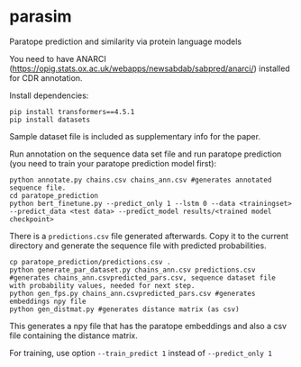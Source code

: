 # parasim
Paratope prediction and similarity via protein language models


You need to have ANARCI (https://opig.stats.ox.ac.uk/webapps/newsabdab/sabpred/anarci/) installed for CDR annotation.

Install dependencies:

```
pip install transformers==4.5.1
pip install datasets
```
Sample dataset file is included as supplementary info for the paper.

Run annotation on the sequence data set file and run paratope prediction (you need to train your paratope prediction model first):
```
python annotate.py chains.csv chains_ann.csv #generates annotated sequence file.
cd paratope_prediction
python bert_finetune.py --predict_only 1 --lstm 0 --data <trainingset> --predict_data <test data> --predict_model results/<trained model checkpoint>
```
There is a `predictions.csv` file generated afterwards. Copy it to the current directory and generate the sequence file with predicted probabilities.
```
cp paratope_prediction/predictions.csv .
python generate_par_dataset.py chains_ann.csv predictions.csv #generates chains_ann.csvpredicted_pars.csv, sequence dataset file with probability values, needed for next step.
python gen_fps.py chains_ann.csvpredicted_pars.csv #generates embeddings npy file
python gen_distmat.py #generates distance matrix (as csv)
```
This generates a npy file that has the paratope embeddings and also a csv file containing the distance matrix.

For training, use option `--train_predict 1` instead of `--predict_only 1`

